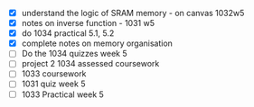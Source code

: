 - [x] understand the logic of SRAM memory - on canvas 1032w5
- [x] notes on inverse function - 1031 w5
- [x] do 1034 practical 5.1, 5.2
- [x] complete notes on memory organisation
- [ ] Do the 1034 quizzes week 5
- [ ] project 2 1034 assessed coursework
- [ ] 1033 coursework
- [ ] 1031 quiz week 5
- [ ] 1033 Practical week 5